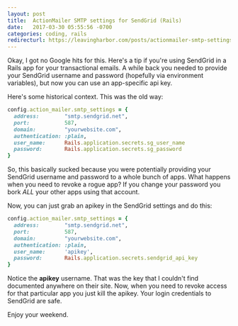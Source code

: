 ```yaml
---
layout: post
title:  ActionMailer SMTP settings for SendGrid (Rails)
date:   2017-03-30 05:55:56 -0700
categories: coding, rails
redirecturl: https://leavingharbor.com/posts/actionmailer-smtp-settings-for-sendgrid-rails
---
```


Okay, I got no Google hits for this. Here's a tip if you're using SendGrid in a Rails app for your transactional emails. A while back you needed to provide your SendGrid username and password (hopefully via environment variables), but now you can use an app-specific api key.

Here's some historical context. This was the old way:

```ruby
config.action_mailer.smtp_settings = {
  address:        "smtp.sendgrid.net",
  port:           587,
  domain:         "yourwebsite.com",
  authentication: :plain,
  user_name:      Rails.application.secrets.sg_user_name
  password:       Rails.application.secrets.sg_password
}
```

So, this basically sucked because you were potentially providing your SendGrid username and password to a whole bunch of apps. What happens when you need to revoke a rogue app? If you change your password you bork _ALL_ your other apps using that account.

Now, you can just grab an apikey in the SendGrid settings and do this:

```ruby
config.action_mailer.smtp_settings = {
  address:        "smtp.sendgrid.net",
  port:           587,
  domain:         "yourwebsite.com",
  authentication: :plain,
  user_name:      'apikey',
  password:       Rails.application.secrets.sendgrid_api_key
}
```

Notice the **apikey** username. That was the key that I couldn't find documented anywhere on their site. Now, when you need to revoke access for that particular app you just kill the apikey. Your login credentials to SendGrid are safe.

Enjoy your weekend.
